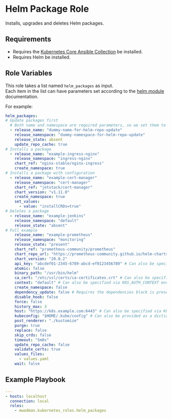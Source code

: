 Helm Package Role
=================

Installs, upgrades and deletes Helm packages.

Requirements
------------

- Requires the [Kubernetes Core Ansible Collection](https://docs.ansible.com/ansible/latest/collections/kubernetes/core/index.html) be installed.
- Requires Helm be installed.

Role Variables
--------------

<!---
Commented out this section because a repo update can be completed by setting a list item in the `helm_packages` variable.


The first task in the role will run a Helm repository update *before* any package actions are taken, if `helm_repo_preupdate_enable` is set to true.

The repository update task accepts parameters for connecting to a Kubernetes cluster in the case that you're running a Helm version that requires it (i.e. version 2 and older).  
By default, this task will use the first value it finds for the equivalent parameter in the `helm_packages` list, or will omit these values if none are defined.  
This behaviour can be overridden by setting the `helm_repo_preupdate_*` variables below if required.

```yaml
helm_repo_preupdate_enable: true
# helm_repo_preupdate_api_key:
# helm_repo_preupdate_binary_path:
# helm_repo_preupdate_ca_cert:
# helm_repo_preupdate_context:
# helm_repo_preupdate_host:
# helm_repo_preupdate_kubeconfig:
# helm_repo_preupdate_validate_certs:
```
-->

This role takes a list named `helm_packages` as input.  
Each item in the list can have parameters set according to the [helm module](https://docs.ansible.com/ansible/latest/collections/kubernetes/core/helm_module.html) documentation.

For example:

```yaml
helm_packages:
# Update packages first
  # Both name and namespace are required parameters, so we set them to dummy values to update the Helm repo cache first
  - release_name: "dummy-name-for-helm-repo-update"
    release_namespace: "dummy-namespace-for-helm-repo-update"
    release_state: absent
    update_repo_cache: true
# Installs a package
  - release_name: "example-ingress-nginx"
    release_namespace: "ingress-nginx"
    chart_ref: "nginx-stable/nginx-ingress"
    create_namespace: true
# Installs a package with configuration
  - release_name: "example-cert-manager"
    release_namespace: "cert-manager"
    chart_ref: "jetstack/cert-manager"
    chart_version: "v1.11.0"
    create_namespace: true
    set_values:
      - value: "installCRDs=true"
# Deletes a package
  - release_name: "example-jenkins"
    release_namespace: "default"
    release_state: "absent"
# Full example
    release_name: "example-prometheus"
    release_namespace: "monitoring"
    release_state: "present"
    chart_ref: "prometheus-community/prometheus"
    chart_repo_url: "https://prometheus-community.github.io/helm-charts"
    chart_version: "20.0.2"
    api_key: "abcdef01-2345-6789-abcd-ef0123456789" # Can also be specified via K8S_AUTH_API_KEY environment variable.
    atomic: false
    binary_path: "/usr/bin/helm"
    ca_cert: "/etc/ssl/certs/ca-certificates.crt" # Can also be specified via K8S_AUTH_SSL_CA_CERT environment variable.
    context: "default" # Can also be specified via K8S_AUTH_CONTEXT environment variable.
    create_namespace: false
    dependency_update: false # Requires the dependencies block is present in chart.yaml or requirements.yaml.
    disable_hook: false
    force: false
    history_max: 3
    host: "https://k8s.example.com:6443" # Can also be specified via K8S_AUTH_HOST environment variable.
    kubeconfig: "$HOME/.kube/config" # Can also be provided as a dictionary, or specified via K8S_AUTH_KUBECONFIG environment variable.
    post_renderer: "./kustomize"
    purge: true
    replace: false
    skip_crds: false
    timeout: "5m0s"
    update_repo_cache: false
    validate_certs: true
    values_files:
      - values.yaml
    wait: false
```

Example Playbook
----------------

```yaml
---
- hosts: localhost
  connection: local
  roles:
    - mwadman.kubernetes_roles.helm_packages
```

